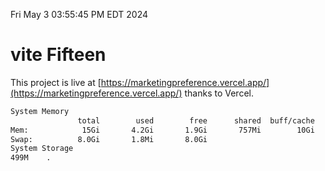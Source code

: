 Fri May  3 03:55:45 PM EDT 2024

# vite Fifteen


This project is live at [https://marketingpreference.vercel.app/](https://marketingpreference.vercel.app/) thanks to Vercel.

```bash
System Memory
               total        used        free      shared  buff/cache   available
Mem:            15Gi       4.2Gi       1.9Gi       757Mi        10Gi        11Gi
Swap:          8.0Gi       1.8Mi       8.0Gi
System Storage
499M	.
```
```bash
